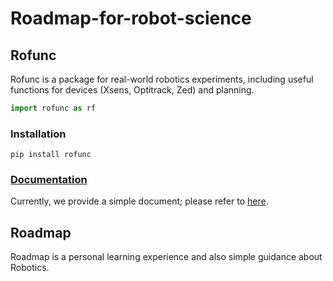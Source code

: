 # Roadmap-for-robot-science

## Rofunc

Rofunc is a package for real-world robotics experiments, including useful functions for devices (Xsens, Optitrack, Zed) and planning.

```python
import rofunc as rf
```

### Installation

```
pip install rofunc
```

### [Documentation](./rofunc/)
Currently, we provide a simple document; please refer to [here](./rofunc/).


## Roadmap

Roadmap is a personal learning experience and also simple guidance about Robotics.

